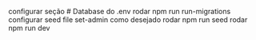 configurar seção # Database do .env
rodar npm run run-migrations
configurar seed file set-admin como desejado
rodar npm run seed
rodar npm run dev
